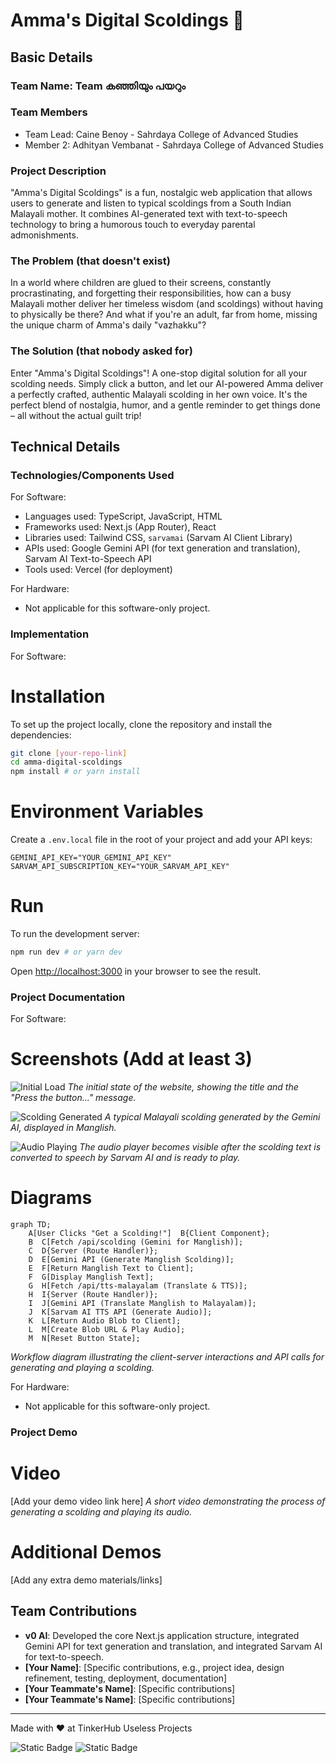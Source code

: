 # Amma's Digital Scoldings 🎯

## Basic Details
### Team Name: Team കഞ്ഞിയും പയറും

### Team Members
- Team Lead: Caine Benoy - Sahrdaya College of Advanced Studies
- Member 2: Adhityan Vembanat - Sahrdaya College of Advanced Studies
### Project Description
"Amma's Digital Scoldings" is a fun, nostalgic web application that allows users to generate and listen to typical scoldings from a South Indian Malayali mother. It combines AI-generated text with text-to-speech technology to bring a humorous touch to everyday parental admonishments.

### The Problem (that doesn't exist)
In a world where children are glued to their screens, constantly procrastinating, and forgetting their responsibilities, how can a busy Malayali mother deliver her timeless wisdom (and scoldings) without having to physically be there? And what if you're an adult, far from home, missing the unique charm of Amma's daily "vazhakku"?

### The Solution (that nobody asked for)
Enter "Amma's Digital Scoldings"! A one-stop digital solution for all your scolding needs. Simply click a button, and let our AI-powered Amma deliver a perfectly crafted, authentic Malayali scolding in her own voice. It's the perfect blend of nostalgia, humor, and a gentle reminder to get things done – all without the actual guilt trip!

## Technical Details
### Technologies/Components Used
For Software:
- Languages used: TypeScript, JavaScript, HTML
- Frameworks used: Next.js (App Router), React
- Libraries used: Tailwind CSS, `sarvamai` (Sarvam AI Client Library)
- APIs used: Google Gemini API (for text generation and translation), Sarvam AI Text-to-Speech API
- Tools used: Vercel (for deployment)

For Hardware:
- Not applicable for this software-only project.

### Implementation
For Software:
# Installation
To set up the project locally, clone the repository and install the dependencies:

```bash
git clone [your-repo-link]
cd amma-digital-scoldings
npm install # or yarn install
```

# Environment Variables
Create a `.env.local` file in the root of your project and add your API keys:

```
GEMINI_API_KEY="YOUR_GEMINI_API_KEY"
SARVAM_API_SUBSCRIPTION_KEY="YOUR_SARVAM_API_KEY"
```

# Run
To run the development server:

```bash
npm run dev # or yarn dev
```

Open [http://localhost:3000](http://localhost:3000) in your browser to see the result.

### Project Documentation
For Software:

# Screenshots (Add at least 3)
![Initial Load](public/screenshots/initial-load.png?height=600&width=800&query=Amma%27s%20Digital%20Scoldings%20website%20on%20initial%20load%20with%20placeholder%20text)
*The initial state of the website, showing the title and the "Press the button..." message.*

![Scolding Generated](public/screenshots/scolding-generated.png?height=600&width=800&query=Amma%27s%20Digital%20Scoldings%20website%20with%20a%20Malayalam%20scolding%20text%20displayed)
*A typical Malayali scolding generated by the Gemini AI, displayed in Manglish.*

![Audio Playing](public/screenshots/audio-playing.png?height=600&width=800&query=Amma%27s%20Digital%20Scoldings%20website%20with%20audio%20player%20visible%20and%20playing%20scolding)
*The audio player becomes visible after the scolding text is converted to speech by Sarvam AI and is ready to play.*

# Diagrams
```mermaid title="Amma's Digital Scoldings Workflow" type="diagram"
graph TD;
    A[User Clicks "Get a Scolding!"]  B{Client Component};
    B  C[Fetch /api/scolding (Gemini for Manglish)];
    C  D{Server (Route Handler)};
    D  E[Gemini API (Generate Manglish Scolding)];
    E  F[Return Manglish Text to Client];
    F  G[Display Manglish Text];
    G  H[Fetch /api/tts-malayalam (Translate & TTS)];
    H  I{Server (Route Handler)};
    I  J[Gemini API (Translate Manglish to Malayalam)];
    J  K[Sarvam AI TTS API (Generate Audio)];
    K  L[Return Audio Blob to Client];
    L  M[Create Blob URL & Play Audio];
    M  N[Reset Button State];
```
*Workflow diagram illustrating the client-server interactions and API calls for generating and playing a scolding.*

For Hardware:
- Not applicable for this software-only project.

### Project Demo
# Video
[Add your demo video link here]
*A short video demonstrating the process of generating a scolding and playing its audio.*

# Additional Demos
[Add any extra demo materials/links]

## Team Contributions
- **v0 AI**: Developed the core Next.js application structure, integrated Gemini API for text generation and translation, and integrated Sarvam AI for text-to-speech.
- **[Your Name]**: [Specific contributions, e.g., project idea, design refinement, testing, deployment, documentation]
- **[Your Teammate's Name]**: [Specific contributions]
- **[Your Teammate's Name]**: [Specific contributions]

---
Made with ❤️ at TinkerHub Useless Projects 

![Static Badge](https://img.shields.io/badge/TinkerHub-24?color=%23000000&link=https%3A%2F%2Fwww.tinkerhub.org%2F)
![Static Badge](https://img.shields.io/badge/UselessProjects--25-25?link=https%3A%2F%2Fwww.tinkerhub.org%2Fevents%2FQ2Q1TQKX6Q%2FUseless%2520Projects)
